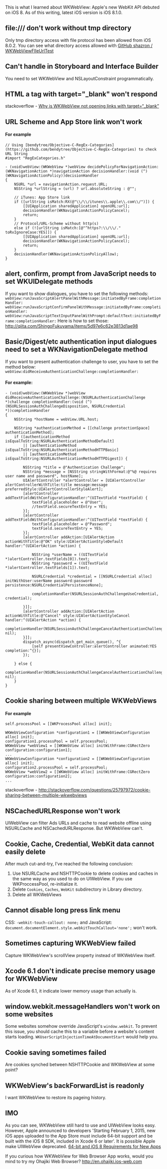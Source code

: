 This is what I learned about WKWebView: Apple's new WebKit API debuted on iOS 8.
As of this writing, latest iOS version is iOS 8.1.0.

## file:/// don't work without tmp directory
Only tmp directory access with file protocol has been allowed from iOS 8.0.2.
You can see what directory access allowed with [GitHub shazron / WKWebViewFIleUrlTest](https://github.com/shazron/WKWebViewFIleUrlTest)

## Can't handle in Storyboard and Interface Builder
You need to set WKWebView and NSLayoutConstraint programmatically.

## HTML a tag with target="_blank" won't respond
stackoverflow - [Why is WKWebView not opening links with target=“_blank”](http://stackoverflow.com/questions/25713069/why-is-wkwebview-not-opening-links-with-target-blank)

## URL Scheme and App Store link won't work

#### For example

```objc
// Using [bendytree/Objective-C-RegEx-Categories](https://github.com/bendytree/Objective-C-RegEx-Categories) to check URL String
#import "RegExCategories.h"

- (void)webView:(WKWebView *)webView decidePolicyForNavigationAction:(WKNavigationAction *)navigationAction decisionHandler:(void (^)(WKNavigationActionPolicy))decisionHandler
{
    NSURL *url = navigationAction.request.URL;
    NSString *urlString = (url) ? url.absoluteString : @"";

    // iTunes: App Store link
    if ([urlString isMatch:RX(@"\\/\\/itunes\\.apple\\.com\\/")]) {
        [[UIApplication sharedApplication] openURL:url];
        decisionHandler(WKNavigationActionPolicyCancel);
        return;
    }
    // Protocol/URL-Scheme without http(s)
    else if (![urlString isMatch:[@"^https?:\\/\\/." toRxIgnoreCase:YES]]) {
        [[UIApplication sharedApplication] openURL:url];
        decisionHandler(WKNavigationActionPolicyCancel);
        return;
    }
    decisionHandler(WKNavigationActionPolicyAllow);
}
```

## alert, confirm, prompt from JavaScript needs to set WKUIDelegate methods
If you want to show dialogues, you have to set the following methods:
`webView:runJavaScriptAlertPanelWithMessage:initiatedByFrame:completionHandler:`
`webView:runJavaScriptConfirmPanelWithMessage:initiatedByFrame:completionHandler:`
`webView:runJavaScriptTextInputPanelWithPrompt:defaultText:initiatedByFrame:completionHandler:`
Here is how to set those: http://qiita.com/ShingoFukuyama/items/5d97e6c62e3813d1ae98

## Basic/Digest/etc authentication input dialogues need to set a WKNavigationDelegate method
If you want to present authentication challenge to user, you have to set the method below:
`webView:didReceiveAuthenticationChallenge:completionHandler:`

#### For example:

```objc
- (void)webView:(WKWebView *)webView didReceiveAuthenticationChallenge:(NSURLAuthenticationChallenge *)challenge completionHandler:(void (^)(NSURLSessionAuthChallengeDisposition, NSURLCredential *))completionHandler
{
    NSString *hostName = webView.URL.host;
    
    NSString *authenticationMethod = [[challenge protectionSpace] authenticationMethod];
    if ([authenticationMethod isEqualToString:NSURLAuthenticationMethodDefault]
        || [authenticationMethod isEqualToString:NSURLAuthenticationMethodHTTPBasic]
        || [authenticationMethod isEqualToString:NSURLAuthenticationMethodHTTPDigest]) {
        
        NSString *title = @"Authentication Challenge";
        NSString *message = [NSString stringWithFormat:@"%@ requires user name and password", hostName];
        UIAlertController *alertController = [UIAlertController alertControllerWithTitle:title message:message preferredStyle:UIAlertControllerStyleAlert];
        [alertController addTextFieldWithConfigurationHandler:^(UITextField *textField) {
            textField.placeholder = @"User";
            //textField.secureTextEntry = YES;
        }];
        [alertController addTextFieldWithConfigurationHandler:^(UITextField *textField) {
            textField.placeholder = @"Password";
            textField.secureTextEntry = YES;
        }];
        [alertController addAction:[UIAlertAction actionWithTitle:@"OK" style:UIAlertActionStyleDefault handler:^(UIAlertAction *action) {
            
            NSString *userName = ((UITextField *)alertController.textFields[0]).text;
            NSString *password = ((UITextField *)alertController.textFields[1]).text;
            
            NSURLCredential *credential = [[NSURLCredential alloc] initWithUser:userName password:password persistence:NSURLCredentialPersistenceNone];
            
            completionHandler(NSURLSessionAuthChallengeUseCredential, credential);
            
        }]];
        [alertController addAction:[UIAlertAction actionWithTitle:@"Cancel" style:UIAlertActionStyleCancel handler:^(UIAlertAction *action) {
            completionHandler(NSURLSessionAuthChallengeCancelAuthenticationChallenge, nil);
        }]];
        dispatch_async(dispatch_get_main_queue(), ^{
            [self presentViewController:alertController animated:YES completion:^{}];
        });
        
    } else {
        completionHandler(NSURLSessionAuthChallengeCancelAuthenticationChallenge, nil);
    }
}
```

## Cookie sharing between multiple WKWebViews

#### For example

```objc
self.processPool = [[WKProcessPool alloc] init];

WKWebViewConfiguration *configuration1 = [[WKWebViewConfiguration alloc] init];
configuration1.processPool = self.processPool;
WKWebView *webView1 = [[WKWebView alloc] initWithFrame:CGRectZero configuration:configuration1];
...
WKWebViewConfiguration *configuration2 = [[WKWebViewConfiguration alloc] init];
configuration2.processPool = self.processPool;
WKWebView *webView2 = [[WKWebView alloc] initWithFrame:CGRectZero configuration:configuration2];
...
```

stackoverflow - http://stackoverflow.com/questions/25797972/cookie-sharing-between-multiple-wkwebviews

## NSCachedURLResponse won't work
UIWebView can filter Ads URLs and cache to read website offline using NSURLCache and NSCachedURLResponse.
But WKWebView can't.

## Cookie, Cache, Credential, WebKit data cannot easily delete
After much cut-and-try, I've reached the following conclusion:

1. Use NSURLCache and NSHTTPCookie to delete cookies and caches in the same way as you used to do on UIWebView. If you use WKProccessPool, re-initialize it.
2. Delete `Cookies`, `Caches`, `WebKit` subdirectory in Library directory.
3. Delete all WKWebViews

## Cannot disable long press link menu
CSS: `-webkit-touch-callout: none;` and JavaScript: `document.documentElement.style.webkitTouchCallout='none';` won't work.

## Sometimes capturing WKWebView failed
Capture WKWebView's scrollView property instead of WKWebView itself.

## Xcode 6.1 don't indicate precise memory usage for WKWebView
As of Xcode 6.1, it indicate lower memory usage than actually is.

## window.webkit.messageHandlers won't work on some websites
Some websites somehow override JavaScript's `window.webkit`. To prevent this issue, you should cache this to a variable before a website's content starts loading. `WKUserScriptInjectionTimeAtDocumentStart` would help you.

## Cookie saving sometimes failed
Are cookies synched between NSHTTPCookie and WKWebView at some point?


## WKWebView's backForwardList is readonly
I want WKWebView to restore its pageing history.

## IMO
As you can see, WKWebView still hard to use and UIWebView looks easy.
However, Apple announced to developers 'Starting February 1, 2015, new iOS apps uploaded to the App Store must include 64-bit support and be built with the iOS 8 SDK, included in Xcode 6 or later'. It is possible Apple make UIWebView deprecated.
[64-bit and iOS 8 Requirements for New Apps](https://developer.apple.com/news/?id=10202014a)



If you curious how WKWebView for Web Browser App works, would you mind to try my Ohajiki Web Browser?
http://en.ohajiki.ios-web.com

